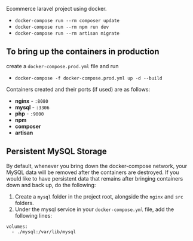 Ecommerce laravel project using docker.

- `docker-compose run --rm composer update`
- `docker-compose run --rm npm run dev`
- `docker-compose run --rm artisan migrate`

## To bring up the containers in production

create a `docker-compose.prod.yml` file and run
- `docker-compose -f docker-compose.prod.yml up -d --build`

Containers created and their ports (if used) are as follows:

- **nginx** - `:8080`
- **mysql** - `:3306`
- **php** - `:9000`
- **npm**
- **composer**
- **artisan**

## Persistent MySQL Storage

By default, whenever you bring down the docker-compose network, your MySQL data will be removed after the containers are destroyed. If you would like to have persistent data that remains after bringing containers down and back up, do the following:

1. Create a `mysql` folder in the project root, alongside the `nginx` and `src` folders.
2. Under the mysql service in your `docker-compose.yml` file, add the following lines:

```
volumes:
  - ./mysql:/var/lib/mysql
```
